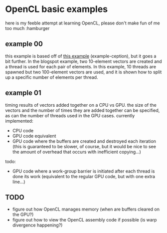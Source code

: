 # OpenCL basic examples
here is my feeble attempt at learning OpenCL, please don't make fun of me too much :hamburger

## example 00
this example is based off of [this example](simpleopencl.blogspot.ca/2013/06/tutorial-simple-start-with-opencl-and-c.html) (example-ception), but it goes a bit further. In the blogspot example, two 10-element vectors are created and a thread is used for each pair of elements. In this example, 10 threads are spawned but two 100-element vectors are used, and it is shown how to split up a specific number of elements per thread.

## example 01
timing results of vectors added together on a CPU vs GPU. the size of the vectors and the number of times they are added together can be specified, as can the number of threads used in the GPU cases. currently implemented:

- CPU code
- GPU code equivalent
- GPU code where the buffers are created and destroyed each iteration (this is guaranteed to be slower, of course, but it would be nice to see the amount of overhead that occurs with inefficient copying...)

todo:

- GPU code where a work-group barrier is initiated after each thread is done its work (equivalent to the regular GPU code, but with one extra line...)

## TODO

- figure out how OpenCL manages memory (when are buffers cleared on the GPU?)
- figure out how to view the OpenCL assembly code if possible (is warp divergence happening?)

